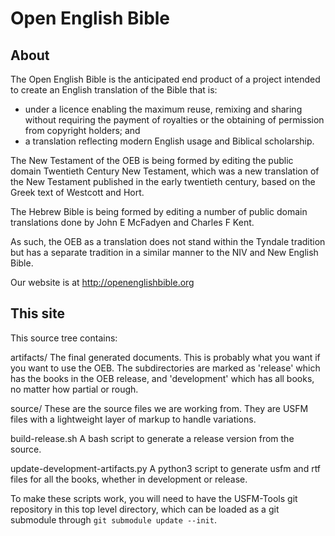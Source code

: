 Open English Bible
==================

About
-----

The Open English Bible is the anticipated end product of a project intended to create an English translation of the Bible that is:

* under a licence enabling the maximum reuse, remixing and sharing without requiring the payment of royalties or the obtaining of permission from copyright holders; and
* a translation reflecting modern English usage and Biblical scholarship.

The New Testament of the OEB is being formed by editing the public domain Twentieth Century New Testament, which was a new translation of the New Testament published in the early twentieth century, based on the Greek text of Westcott and Hort.

The Hebrew Bible is being formed by editing a number of public domain translations done by John E McFadyen and Charles F Kent.

As such, the OEB as a translation does not stand within the Tyndale tradition but has a separate tradition in a similar manner to the NIV and New English Bible.

Our website is at http://openenglishbible.org

This site
---------

This source tree contains:

artifacts/
The final generated documents. This is probably what you want if you want to use the OEB. The subdirectories are marked as 'release' which has the books in the OEB release, and 'development' which has all books, no matter how partial or rough.

source/
These are the source files we are working from. They are USFM files with a lightweight layer of markup to handle variations.

build-release.sh
A bash script to generate a release version from the source.

update-development-artifacts.py
A python3 script to generate usfm and rtf files for all the books, whether in development or release.

To make these scripts work, you will need to have the USFM-Tools git repository in this top level directory, which can be loaded as a git submodule through `git submodule update --init`.




